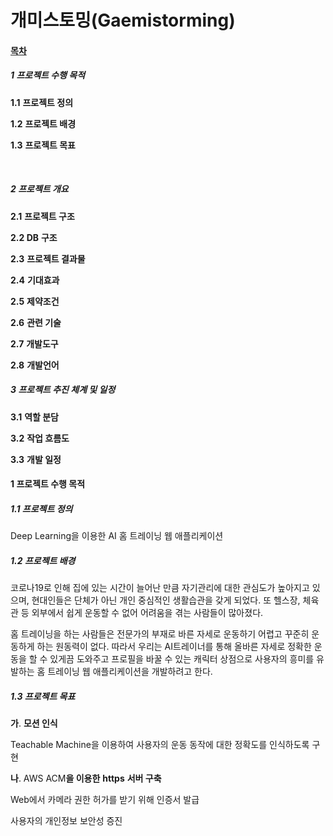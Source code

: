 # 개미스토밍(Gaemistorming)


#### <u>목차</u>

##### **1** **프로젝트 수행 목적** 

  **1.1** **프로젝트 정의** 

  **1.2** **프로젝트 배경** 

  **1.3** **프로젝트 목표** 

​    

##### **2** **프로젝트 개요** 

  **2.1** **프로젝트 구조** 

  **2.2 DB** **구조** 

  **2.3** **프로젝트 결과물** 

  **2.4** **기대효과**

  **2.5** **제약조건** 

  **2.6** **관련 기술** 

  **2.7** **개발도구** 

  **2.8** **개발언어** 

  

##### **3** **프로젝트 추진 체계 및 일정** 

  **3.1** **역할 분담** 

  **3.2** **작업 흐름도** 

  **3.3** **개발 일정** 





#### **1** **프로젝트 수행 목적**

##### **1.1** **프로젝트 정의**

Deep Learning을 이용한 AI 홈 트레이닝 웹 애플리케이션



##### **1.2** **프로젝트 배경**

 코로나19로 인해 집에 있는 시간이 늘어난 만큼 자기관리에 대한 관심도가 높아지고 있으며, 현대인들은 단체가 아닌 개인 중심적인 생활습관을 갖게 되었다. 또 헬스장, 체육관 등 외부에서 쉽게 운동할 수 없어 어려움을 겪는 사람들이 많아졌다.

 홈 트레이닝을 하는 사람들은 전문가의 부재로 바른 자세로 운동하기 어렵고 꾸준히 운동하게 하는 원동력이 없다. 따라서 우리는 AI트레이너를 통해 올바른 자세로 정확한 운동을 할 수 있게끔 도와주고 프로필을 바꿀 수 있는 캐릭터 상점으로 사용자의 흥미를 유발하는 홈 트레이닝 웹 애플리케이션을 개발하려고 한다.

 

##### **1.3** **프로젝트 목표**

**가**. **모션 인식**

Teachable Machine을 이용하여 사용자의 운동 동작에 대한 정확도를 인식하도록 구현



**나**.  AWS ACM**을 이용한** **https** **서버 구축**

Web에서 카메라 권한 허가를 받기 위해 인증서 발급

사용자의 개인정보 보안성 증진

